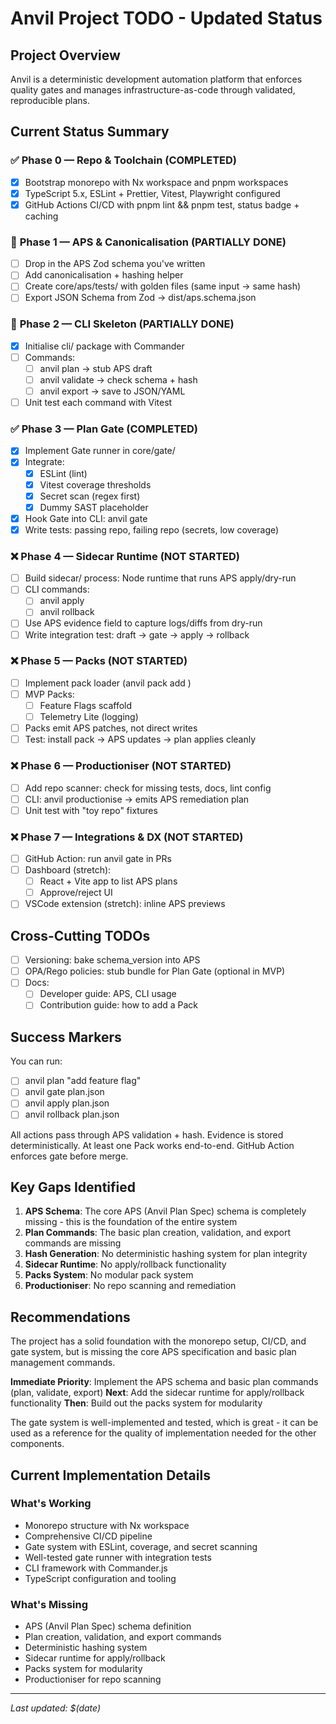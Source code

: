 # Anvil Project TODO - Updated Status

## Project Overview

Anvil is a deterministic development automation platform that enforces quality
gates and manages infrastructure-as-code through validated, reproducible plans.

## Current Status Summary

### ✅ **Phase 0 — Repo & Toolchain (COMPLETED)**

- [x] Bootstrap monorepo with Nx workspace and pnpm workspaces
- [x] TypeScript 5.x, ESLint + Prettier, Vitest, Playwright configured
- [x] GitHub Actions CI/CD with pnpm lint && pnpm test, status badge + caching

### 🚧 **Phase 1 — APS & Canonicalisation (PARTIALLY DONE)**

- [ ] Drop in the APS Zod schema you've written
- [ ] Add canonicalisation + hashing helper
- [ ] Create core/aps/tests/ with golden files (same input → same hash)
- [ ] Export JSON Schema from Zod → dist/aps.schema.json

### 🚧 **Phase 2 — CLI Skeleton (PARTIALLY DONE)**

- [x] Initialise cli/ package with Commander
- [ ] Commands:
  - [ ] anvil plan <intent> → stub APS draft
  - [ ] anvil validate <plan> → check schema + hash
  - [ ] anvil export <plan> → save to JSON/YAML
- [ ] Unit test each command with Vitest

### ✅ **Phase 3 — Plan Gate (COMPLETED)**

- [x] Implement Gate runner in core/gate/
- [x] Integrate:
  - [x] ESLint (lint)
  - [x] Vitest coverage thresholds
  - [x] Secret scan (regex first)
  - [x] Dummy SAST placeholder
- [x] Hook Gate into CLI: anvil gate <plan>
- [x] Write tests: passing repo, failing repo (secrets, low coverage)

### ❌ **Phase 4 — Sidecar Runtime (NOT STARTED)**

- [ ] Build sidecar/ process: Node runtime that runs APS apply/dry-run
- [ ] CLI commands:
  - [ ] anvil apply <plan>
  - [ ] anvil rollback <plan>
- [ ] Use APS evidence field to capture logs/diffs from dry-run
- [ ] Write integration test: draft → gate → apply → rollback

### ❌ **Phase 5 — Packs (NOT STARTED)**

- [ ] Implement pack loader (anvil pack add <name>)
- [ ] MVP Packs:
  - [ ] Feature Flags scaffold
  - [ ] Telemetry Lite (logging)
- [ ] Packs emit APS patches, not direct writes
- [ ] Test: install pack → APS updates → plan applies cleanly

### ❌ **Phase 6 — Productioniser (NOT STARTED)**

- [ ] Add repo scanner: check for missing tests, docs, lint config
- [ ] CLI: anvil productionise <repo> → emits APS remediation plan
- [ ] Unit test with "toy repo" fixtures

### ❌ **Phase 7 — Integrations & DX (NOT STARTED)**

- [ ] GitHub Action: run anvil gate in PRs
- [ ] Dashboard (stretch):
  - [ ] React + Vite app to list APS plans
  - [ ] Approve/reject UI
- [ ] VSCode extension (stretch): inline APS previews

## Cross-Cutting TODOs

- [ ] Versioning: bake schema_version into APS
- [ ] OPA/Rego policies: stub bundle for Plan Gate (optional in MVP)
- [ ] Docs:
  - [ ] Developer guide: APS, CLI usage
  - [ ] Contribution guide: how to add a Pack

## Success Markers

You can run:

- [ ] anvil plan "add feature flag"
- [ ] anvil gate plan.json
- [ ] anvil apply plan.json
- [ ] anvil rollback plan.json

All actions pass through APS validation + hash. Evidence is stored
deterministically. At least one Pack works end-to-end. GitHub Action enforces
gate before merge.

## Key Gaps Identified

1. **APS Schema**: The core APS (Anvil Plan Spec) schema is completely missing -
   this is the foundation of the entire system
2. **Plan Commands**: The basic plan creation, validation, and export commands
   are missing
3. **Hash Generation**: No deterministic hashing system for plan integrity
4. **Sidecar Runtime**: No apply/rollback functionality
5. **Packs System**: No modular pack system
6. **Productioniser**: No repo scanning and remediation

## Recommendations

The project has a solid foundation with the monorepo setup, CI/CD, and gate
system, but is missing the core APS specification and basic plan management
commands.

**Immediate Priority**: Implement the APS schema and basic plan commands (plan,
validate, export) **Next**: Add the sidecar runtime for apply/rollback
functionality **Then**: Build out the packs system for modularity

The gate system is well-implemented and tested, which is great - it can be used
as a reference for the quality of implementation needed for the other
components.

## Current Implementation Details

### What's Working

- Monorepo structure with Nx workspace
- Comprehensive CI/CD pipeline
- Gate system with ESLint, coverage, and secret scanning
- Well-tested gate runner with integration tests
- CLI framework with Commander.js
- TypeScript configuration and tooling

### What's Missing

- APS (Anvil Plan Spec) schema definition
- Plan creation, validation, and export commands
- Deterministic hashing system
- Sidecar runtime for apply/rollback
- Packs system for modularity
- Productioniser for repo scanning

---

_Last updated: $(date)_
